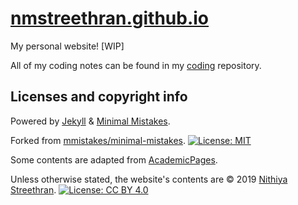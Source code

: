 # [nmstreethran.github.io](https://nmstreethran.github.io/)

My personal website! [WIP]

All of my coding notes can be found in my [coding](https://github.com/nmstreethran/coding) repository.

## Licenses and copyright info

Powered by [Jekyll](https://jekyllrb.com/) & [Minimal Mistakes](https://mademistakes.com/work/minimal-mistakes-jekyll-theme/). 

Forked from [mmistakes/minimal-mistakes](https://github.com/mmistakes/minimal-mistakes). [![License: MIT](https://img.shields.io/badge/License-MIT-yellow.svg)](https://opensource.org/licenses/MIT) 

Some contents are adapted from [AcademicPages](https://github.com/academicpages/academicpages.github.io).

Unless otherwise stated, the website's contents are © 2019 [Nithiya Streethran](mailto:nmstreethran@gmail.com). [![License: CC BY 4.0](https://img.shields.io/badge/License-CC%20BY%204.0-lightgrey.svg)](https://creativecommons.org/licenses/by/4.0/)